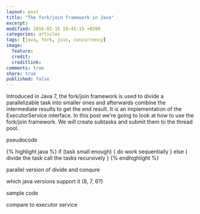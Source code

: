 ```yaml
---
layout: post
title: "The fork/join framework in Java"
excerpt:
modified: 2016-02-15 19:45:15 +0200
categories: articles
tags: [java, fork, join, concurrency]
image:
  feature:
  credit:
  creditlink:
comments: true
share: true
published: false
---
```


Introduced in Java 7, the fork/join framework is used to divide a parallelizable task into smaller ones and afterwards combine the intermediate results to get the end result. It is an implementation of the ExecutorService interface. In this post we're going to look at how to use the fork/join framework. We will create subtasks and submit them to the thread pool.

pseudocode

{% highlight java %}
if (task small enough) {
  do work sequentially
}
else {
  divide the task
  call the tasks recursively
}
{% endhighlight %}

parallel version of divide and conqure

which java versions support it (8, 7, 6?)

sample code

compare to executor service
